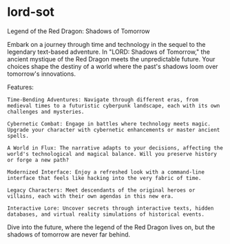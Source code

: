 # lord-sot
Legend of the Red Dragon: Shadows of Tomorrow

Embark on a journey through time and technology in the sequel to the legendary text-based adventure. In "LORD: Shadows of Tomorrow," the ancient mystique of the Red Dragon meets the unpredictable future. Your choices shape the destiny of a world where the past's shadows loom over tomorrow's innovations.

Features:

    Time-Bending Adventures: Navigate through different eras, from medieval times to a futuristic cyberpunk landscape, each with its own challenges and mysteries.
    
    Cybernetic Combat: Engage in battles where technology meets magic. Upgrade your character with cybernetic enhancements or master ancient spells.
    
    A World in Flux: The narrative adapts to your decisions, affecting the world's technological and magical balance. Will you preserve history or forge a new path?
    
    Modernized Interface: Enjoy a refreshed look with a command-line interface that feels like hacking into the very fabric of time.
    
    Legacy Characters: Meet descendants of the original heroes or villains, each with their own agendas in this new era.
    
    Interactive Lore: Uncover secrets through interactive texts, hidden databases, and virtual reality simulations of historical events.

Dive into the future, where the legend of the Red Dragon lives on, but the shadows of tomorrow are never far behind.
